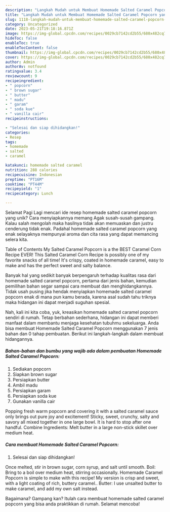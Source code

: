 ```yaml
---
description: "Langkah Mudah untuk Membuat Homemade Salted Caramel Popcorn yang Lezat Sekali, Lezat"
title: "Langkah Mudah untuk Membuat Homemade Salted Caramel Popcorn yang Lezat Sekali, Lezat"
slug: 1118-langkah-mudah-untuk-membuat-homemade-salted-caramel-popcorn-yang-lezat-sekali-lezat
category: Uncategorized
date: 2023-05-21T19:18:16.871Z
image: https://img-global.cpcdn.com/recipes/0029cb7142cd2b55/680x482cq70/homemade-salted-caramel-popcorn-foto-resep-utama.jpg
hideToc: false
enableToc: true
enableTocContent: false
thumbnail: https://img-global.cpcdn.com/recipes/0029cb7142cd2b55/680x482cq70/homemade-salted-caramel-popcorn-foto-resep-utama.jpg
cover: https://img-global.cpcdn.com/recipes/0029cb7142cd2b55/680x482cq70/homemade-salted-caramel-popcorn-foto-resep-utama.jpg
author: Admin
authorAv: notfound
ratingvalue: 3.4
reviewcount: 9
recipeingredient:
- " popcorn"
- " brown sugar"
- " butter"
- " madu"
- " garam"
- " soda kue"
- " vanilla cair"
recipeinstructions:

- "Selesai dan siap dihidangkan!"
categories:
- Resep
tags:
- homemade
- salted
- caramel

katakunci: homemade salted caramel 
nutrition: 288 calories
recipecuisine: Indonesian
preptime: "PT16M"
cooktime: "PT44M"
recipeyield: "1"
recipecategory: Lunch

---
```



Selamat Pagi Lagi mencari ide resep homemade salted caramel popcorn yang unik? Cara menyiapkannya memang Agak susah-susah gampang. Kalau salah mengolah maka hasilnya tidak akan memuaskan dan justru cenderung tidak enak. Padahal homemade salted caramel popcorn yang enak selayaknya mempunyai aroma dan cita rasa yang dapat memancing selera kita.


Table of Contents My Salted Caramel Popcorn is a the BEST Caramel Corn Recipe EVER! This Salted Caramel Corn Recipe is possibly one of my favorite snacks of all time! It&#39;s crispy, coated in homemade caramel, easy to make and has the perfect sweet and salty balance.

Banyak hal yang sedikit banyak berpengaruh terhadap kualitas rasa dari homemade salted caramel popcorn, pertama dari jenis bahan, kemudian pemilihan bahan segar sampai cara membuat dan menghidangkannya. Tidak usah pusing jika hendak menyiapkan homemade salted caramel popcorn enak di mana pun kamu berada, karena asal sudah tahu triknya maka hidangan ini dapat menjadi suguhan spesial.


Nah, kali ini kita coba, yuk, kreasikan homemade salted caramel popcorn sendiri di rumah. Tetap berbahan sederhana, hidangan ini dapat memberi manfaat dalam membantu menjaga kesehatan tubuhmu sekeluarga. Anda bisa membuat Homemade Salted Caramel Popcorn menggunakan 7 jenis bahan dan 0 tahap pembuatan. Berikut ini langkah-langkah dalam membuat hidangannya.

<!--inarticleads1-->

##### Bahan-bahan dan bumbu yang wajib ada dalam pembuatan Homemade Salted Caramel Popcorn:

1. Sediakan  popcorn
1. Siapkan  brown sugar
1. Persiapkan  butter
1. Ambil  madu
1. Persiapkan  garam
1. Persiapkan  soda kue
1. Gunakan  vanilla cair


Popping fresh warm popcorn and covering it with a salted caramel sauce only brings out pure joy and excitement! Sticky, sweet, crunchy, salty and savory all mixed together in one large bowl. It is hard to stop after one handful. Combine Ingredients: Melt butter in a large non-stick skillet over medium heat. 

<!--inarticleads2-->

##### Cara membuat Homemade Salted Caramel Popcorn:


1. Selesai dan siap dihidangkan!

Once melted, stir in brown sugar, corn syrup, and salt until smooth. Boil: Bring to a boil over medium heat, stirring occasionally. Homemade Caramel Popcorn is simple to make with this recipe! My version is crisp and sweet, with a light coating of rich, buttery caramel.. Butter: I use unsalted butter to make caramel, and add my own salt instead. 

Bagaimana? Gampang kan? Itulah cara membuat homemade salted caramel popcorn yang bisa anda praktikkan di rumah. Selamat mencoba!
